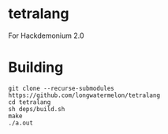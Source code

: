 # tetralang

For Hackdemonium 2.0

# Building
```
git clone --recurse-submodules https://github.com/longwatermelon/tetralang
cd tetralang
sh deps/build.sh
make
./a.out
```

